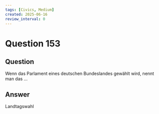 ```yaml
---
tags: [Civics, Medium]
created: 2025-06-16
review_interval: 0
---
```


# Question 153

## Question

Wenn das Parlament eines deutschen Bundeslandes gewählt wird, nennt man das ...

## Answer

Landtagswahl

